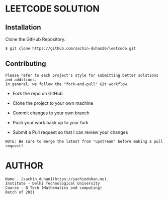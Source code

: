 # LEETCODE SOLUTION

## Installation

Clone the GitHub Repository.

```
$ git clone https://github.com/sachin-duhan26/leetcode.git
```

## Contributing
```
Please refer to each project's style for submitting better solutions and additions. 
In general, we follow the "fork-and-pull" Git workflow.
```
- Fork the repo on GitHub
- Clone the project to your own machine
- Commit changes to your own branch
- Push your work back up to your fork

- Submit a Pull request so that I can review your changes

```
NOTE: Be sure to merge the latest from "upstream" before making a pull request!
```

# AUTHOR

```
Name - [sachin duhan](https://sachinduhan.me).
Institute - Delhi Technological University
Course - B.Tech (Mathematics and computing) 
Batch of 2021
```

